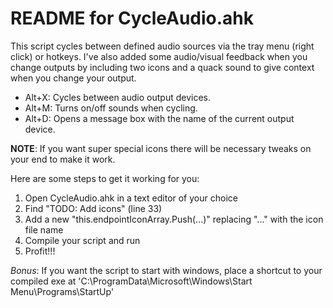# README for CycleAudio.ahk
This script cycles between defined audio sources via the tray menu (right click) or hotkeys. I've also added some audio/visual feedback when you change outputs by including two icons and a quack sound to give context when you change your output.

* Alt+X: Cycles between audio output devices.
* Alt+M: Turns on/off sounds when cycling.
* Alt+D: Opens a message box with the name of the current output device.

**NOTE**: If you want super special icons there will be necessary tweaks on your end to make it work.

Here are some steps to get it working for you:
1. Open CycleAudio.ahk in a text editor of your choice
2. Find "TODO: Add icons" (line 33)
3. Add a new "this.endpointIconArray.Push(...)" replacing "..." with the icon file name
4. Compile your script and run
5. Profit!!!

*Bonus*: If you want the script to start with windows, place a shortcut to your compiled exe at 'C:\ProgramData\Microsoft\Windows\Start Menu\Programs\StartUp'
